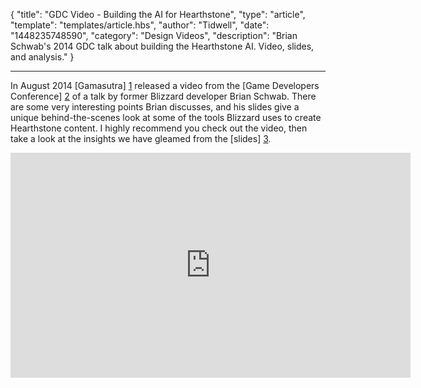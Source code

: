 
{
	"title": "GDC Video - Building the AI for Hearthstone",
	"type": "article",
	"template": "templates/article.hbs",
	"author": "Tidwell",
	"date": "1448235748590",
	"category": "Design Videos",
	"description": "Brian Schwab's 2014 GDC talk about building the Hearthstone AI.  Video, slides, and analysis."
}

---

In August 2014 [Gamasutra] [1] released a video from the [Game Developers Conference] [2] of a talk by former Blizzard developer Brian Schwab.  There are some very interesting points Brian discusses, and his slides give a unique behind-the-scenes look at some of the tools Blizzard uses to create Hearthstone content.  I highly recommend you check out the video, then take a look at the insights we have gleamed from the [slides] [3].

<iframe src="http://evt.dispeak.com/ubm/gdc/sf14/player.html?xml=201403828055_IXOC.xml&token=3c6c000ab0766078310c" width="640" height="360" scrolling="no" frameborder="0" marginheight="0" marginwidth="0"></iframe>


 [1]: http://www.gamasutra.com/view/news/224101/Video_Building_the_AI_for_Hearthstone.php "Gamasutra"
 [2]: http://www.gdcvault.com/search.php#&category=free&firstfocus=&keyword=hearthstone+ai&conference_id= "Game Developers Conference"
 [3]: http://www.gdcvault.com/play/1019998/AI-Postmortem "Slides from the talk"